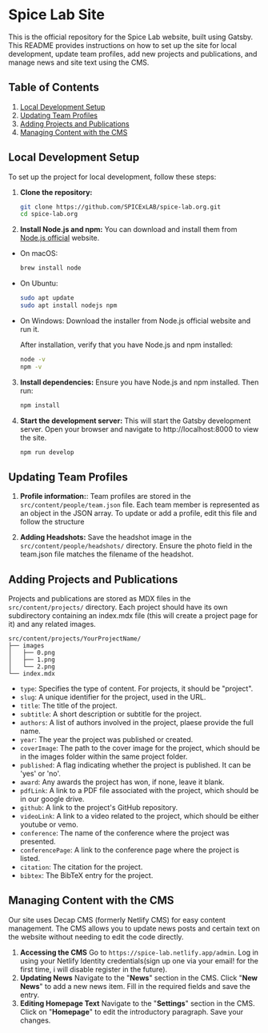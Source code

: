 # Spice Lab Site

This is the official repository for the Spice Lab website, built using Gatsby. This README provides instructions on how to set up the site for local development, update team profiles, add new projects and publications, and manage news and site text using the CMS.

## Table of Contents

1. [Local Development Setup](#local-development-setup)
2. [Updating Team Profiles](#updating-team-profiles)
3. [Adding Projects and Publications](#adding-projects-and-publications)
4. [Managing Content with the CMS](#managing-content-with-the-cms)

## Local Development Setup

To set up the project for local development, follow these steps:

1. **Clone the repository:**

   ```bash
   git clone https://github.com/SPICExLAB/spice-lab.org.git
   cd spice-lab.org
2. **Install Node.js and npm:**
You can download and install them from [Node.js official]([url](https://nodejs.org/en/download/package-manager/current)) website.

- On macOS:
   ```bash
   brew install node

- On Ubuntu:
   ```bash
   sudo apt update
   sudo apt install nodejs npm

- On Windows:
   Download the installer from Node.js official website and run it.

  After installation, verify that you have Node.js and npm installed:
   ```bash
   node -v
   npm -v

3. **Install dependencies:**
   Ensure you have Node.js and npm installed. Then run:

   ```bash
   npm install
4. **Start the development server:**
   This will start the Gatsby development server. Open your browser and navigate to http://localhost:8000 to view the site.

   ```bash
   npm run develop

## Updating Team Profiles

1. **Profile information:**:
Team profiles are stored in the ```src/content/people/team.json``` file. Each team member is represented as an object in the JSON array. To update or add a profile, edit this file and follow the structure

2. **Adding Headshots:**
Save the headshot image in the ```src/content/people/headshots/``` directory.
Ensure the photo field in the team.json file matches the filename of the headshot.

## Adding Projects and Publications
Projects and publications are stored as MDX files in the ```src/content/projects/``` directory. Each project should have its own subdirectory containing an index.mdx file (this will create a project page for it) and any related images.

```
src/content/projects/YourProjectName/
├── images
│   ├── 0.png
│   ├── 1.png
│   └── 2.png
└── index.mdx
```

+ ```type```: Specifies the type of content. For projects, it should be "project".
+ ```slug```: A unique identifier for the project, used in the URL.
+ ```title```: The title of the project.
+ ```subtitle```: A short description or subtitle for the project.
+ ```authors```: A list of authors involved in the project, plaese provide the full name.
+ ```year```: The year the project was published or created.
+ ```coverImage```: The path to the cover image for the project, which should be in the images folder within the same project folder.
+ ```published```: A flag indicating whether the project is published. It can be 'yes' or 'no'.
+ ```award```: Any awards the project has won, if none, leave it blank.
+ ```pdfLink```: A link to a PDF file associated with the project, which should be in our google drive.
+ ```github```: A link to the project's GitHub repository.
+ ```videoLink```: A link to a video related to the project, which should be either youtube or vemo.
+ ```conference```: The name of the conference where the project was presented.
+ ```conferencePage```: A link to the conference page where the project is listed.
+ ```citation```: The citation for the project.
+ ```bibtex```: The BibTeX entry for the project.

## Managing Content with the CMS
Our site uses Decap CMS (formerly Netlify CMS) for easy content management. The CMS allows you to update news posts and certain text on the website without needing to edit the code directly.

1. **Accessing the CMS**
Go to ```https://spice-lab.netlify.app/admin```.
Log in using your Netlify Identity credentials(sign up one via your email! for the first time, i will disable register in the future).
2. **Updating News**
Navigate to the "**News**" section in the CMS.
Click "**New News**" to add a new news item.
Fill in the required fields and save the entry.
3. **Editing Homepage Text**
Navigate to the "**Settings**" section in the CMS.
Click on "**Homepage**" to edit the introductory paragraph.
Save your changes.
